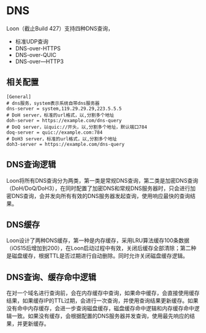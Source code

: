 # DNS

Loon（截止Build 427）支持四种DNS查询，
- 标准UDP查询
- DNS-over-HTTPS
- DNS-over-QUIC
- DNS-over—HTTP3

## 相关配置

```
[General]
# dns服务，system表示系统自带dns服务器
dns-server = system,119.29.29.29,223.5.5.5
# DoH server，标准的url格式，以,分割多个地址
doh-server = https://example.com/dns-query
# DoQ server，以quic://开头，以,分割多个地址，默认端口784
doq-server = quic://example.com:784
# DoH3 server，标准的url格式，以,分割多个地址
doh3-server = https://example.com/dns-query
```

## DNS查询逻辑
Loon将所有DNS查询分为两类，第一类是常规DNS查询，第二类是加密DNS查询（DoH/DoQ/DoH3），在同时配置了加密DNS和常规DNS服务器时，只会进行加密DNS查询，会并发向所有有效的DNS服务器发起查询，使用响应最快的查询结果。

## DNS缓存
Loon设计了两种DNS缓存，第一种是内存缓存，采用LRU算法缓存100条数据（iOS15后增加到200），在Loon启动过程中有效，关闭后缓存全部清除；第二种是磁盘缓存，根据TTL是否过期进行自动删除。同时允许关闭磁盘缓存逻辑。

## DNS查询、缓存命中逻辑
在对一个域名进行查询前，会在内存缓存中查询，如果命中缓存，会直接使用缓存结果，如果缓存IP的TTL过期，会进行一次查询，并使用查询结果更新缓存。如果没有命中内存缓存，会进一步查询磁盘缓存，磁盘缓存命中逻辑和内存缓存命中逻辑一致。如果没有缓存，会根据配置的DNS服务器并发查询，使用最先响应的结果，并更新缓存。
